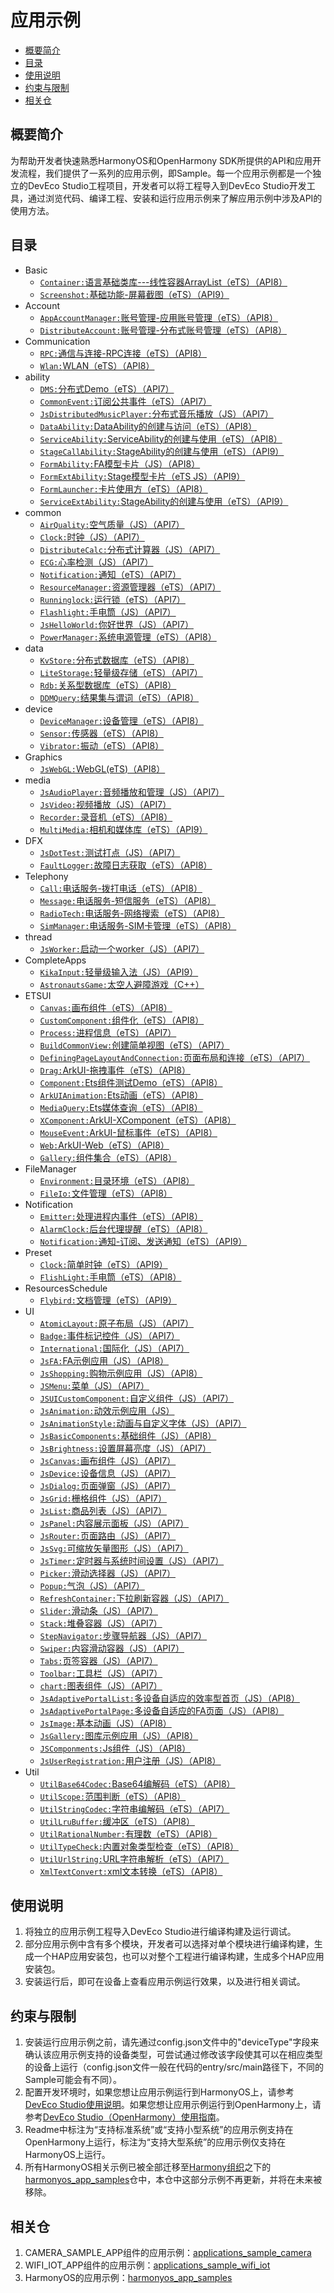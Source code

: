 # 应用示例<a name="ZH-CN_TOPIC_0000001115464207"></a>

-   [概要简介](#section1470103520301)
-   [目录](#sectionMenu)
-   [使用说明](#section17988202503116)
-   [约束与限制](#section18841871178)
-   [相关仓](#section741114082513)

## 概要简介<a name="section1470103520301"></a>

为帮助开发者快速熟悉HarmonyOS和OpenHarmony SDK所提供的API和应用开发流程，我们提供了一系列的应用示例，即Sample。每一个应用示例都是一个独立的DevEco Studio工程项目，开发者可以将工程导入到DevEco Studio开发工具，通过浏览代码、编译工程、安装和运行应用示例来了解应用示例中涉及API的使用方法。

## 目录<a name="sectionMenu"></a>
- Basic
  - [`Container:`语言基础类库---线性容器ArrayList（eTS）（API8）](Basic/Container)
  - [`Screenshot:`基础功能-屏幕截图（eTS）（API9）](Basic/Screenshot)
- Account
  - [`AppAccountManager:`账号管理-应用账号管理（eTS）（API8）](Account/AppAccountManager)
  - [`DistributeAccount:`账号管理-分布式账号管理（eTS）（API8）](Account/DistributeAccount)
- Communication
  - [`RPC:`通信与连接-RPC连接（eTS）（API8）](Communication/RPC)
  - [`Wlan:`WLAN（eTS）（API8）](Communication/Wlan) 
- ability
  - [`DMS:`分布式Demo（eTS）（API7）](ability/DMS)
  - [`CommonEvent:`订阅公共事件（eTS）（API7）](ability/CommonEvent)
  - [`JsDistributedMusicPlayer:`分布式音乐播放（JS）（API7）](ability/JsDistributedMusicPlayer)
  - [`DataAbility:`DataAbility的创建与访问（eTS）（API8）](ability/DataAbility)
  - [`ServiceAbility:`ServiceAbility的创建与使用（eTS）（API8）](ability/ServiceAbility)
  - [`StageCallAbility:`StageAbility的创建与使用（eTS）（API9）](ability/StageCallAbility)
  - [`FormAbility:`FA模型卡片（JS）（API8）](ability/FormAbility)
  - [`FormExtAbility:`Stage模型卡片（eTS JS）（API9）](ability/FormExtAbility)
  - [`FormLauncher:`卡片使用方（eTS）（API8）](ability/FormLauncher)
  - [`ServiceExtAbility:`StageAbility的创建与使用（eTS）（API9）](ability/ServiceExtAbility)  
- common
  - [`AirQuality:`空气质量（JS）（API7）](common/AirQuality)
  - [`Clock:`时钟（JS）（API7）](common/Clock)
  - [`DistributeCalc:`分布式计算器（JS）（API7）](common/DistributeCalc)
  - [`ECG:`心率检测（JS）（API7）](common/ECG)
  - [`Notification:`通知（eTS）（API7）](common/Notification)
  - [`ResourceManager:`资源管理器（eTS）（API7）](common/ResourceManager)
  - [`Runninglock:`运行锁（eTS）（API7）](common/Runninglock)
  - [`Flashlight:`手电筒（JS）（API7）](common/Flashlight)
  - [`JsHelloWorld:`你好世界（JS）（API7）](common/JsHelloWorld)
  - [`PowerManager:`系统电源管理（eTS）（API8）](common/PowerManager)
- data
  - [`KvStore:`分布式数据库（eTS）（API8）](data/Kvstore)
  - [`LiteStorage:`轻量级存储（eTS）（API7）](data/LiteStorage)
  - [`Rdb:`关系型数据库（eTS）（API8）](data/Rdb)
  - [`DDMQuery:`结果集与谓词（eTS）（API8）](data/DDMQuery)
- device
  - [`DeviceManager:`设备管理（eTS）（API8）](device/DeviceManager)
  - [`Sensor:`传感器（eTS）（API8）](device/Sensor)
  - [`Vibrator:`振动（eTS）（API8）](device/Vibrator)
- Graphics
  - [`JsWebGL:`WebGL(eTS)（API8）](Graphics/JsWebGL)
- media
  - [`JsAudioPlayer:`音频播放和管理（JS）（API7）](media/JsAudioPlayer)
  - [`JsVideo:`视频播放（JS）（API7）](media/JsVideo)
  - [`Recorder:`录音机（eTS）（API8）](media/Recorder)
  - [`MultiMedia:`相机和媒体库（eTS）（API9）](media/MultiMedia)
- DFX
  - [`JsDotTest:`测试打点（JS）（API7）](DFX/JsDotTest)
  - [`FaultLogger:`故障日志获取（eTS）（API8）](DFX/FaultLogger)
- Telephony
  - [`Call:`电话服务-拨打电话（eTS）（API8）](Telephony/Call)
  - [`Message:`电话服务-短信服务（eTS）（API8）](Telephony/Message)
  - [`RadioTech:`电话服务-网络搜索（eTS）（API8）](Telephony/RadioTech)
  - [`SimManager:`电话服务-SIM卡管理（eTS）（API8）](Telephony/SimManager)
- thread
  - [`JsWorker:`启动一个worker（JS）（API7）](thread/JsWorker)
- CompleteApps
  - [`KikaInput:`轻量级输入法（JS）（API9）](CompleteApps/KikaInput)
  - [`AstronautsGame:`太空人避障游戏（C++）](CompleteApps/AstronautsGame)
- ETSUI
  - [`Canvas:`画布组件（eTS）（API8）](ETSUI/Canvas)
  - [`CustomComponent:`组件化（eTS）（API8）](ETSUI/CustomComponent)
  - [`Process:`进程信息（eTS）（API7）](ETSUI/Process)
  - [`BuildCommonView:`创建简单视图（eTS）（API7）](ETSUI/BuildCommonView)
  - [`DefiningPageLayoutAndConnection:`页面布局和连接（eTS）（API7）](ETSUI/DefiningPageLayoutAndConnection)
  - [`Drag:`ArkUI-拖拽事件（eTS）（API8）](ETSUI/Drag)
  - [`Component:`Ets组件测试Demo（eTS）（API8）](ETSUI/Component)
  - [`ArkUIAnimation:`Ets动画（eTS）（API8）](ETSUI/ArkUIAnimation)
  - [`MediaQuery:`Ets媒体查询（eTS）（API8）](ETSUI/MediaQuery)
  - [`XComponent:`ArkUI-XComponent（eTS）（API8）](ETSUI/XComponent)
  - [`MouseEvent:`ArkUI-鼠标事件（eTS）（API8）](ETSUI/MouseEvent)
  - [`Web:`ArkUI-Web（eTS）（API8）](ETSUI/Web)
  - [`Gallery:`组件集合（eTS）（API8）](ETSUI/Gallery)
- FileManager
  - [`Environment:`目录环境（eTS）（API8）](FileManager/Environment)
  - [`FileIo:`文件管理（eTS）（API8）](FileManager/FileIo)
- Notification
  - [`Emitter:`处理进程内事件（eTS）（API8）](Notification/Emitter)
  - [`AlarmClock:`后台代理提醒（eTS）（API8）](Notification/AlarmClock)
  - [`Notification:`通知-订阅、发送通知（eTS）（API9）](Notification/Notification)
- Preset
  - [`Clock:`简单时钟（eTS）（API9）](Preset/Clock)
  - [`FlishLight:`手电筒（eTS）（API8）](Preset/FlishLight)
- ResourcesSchedule
  - [`Flybird:`文档管理（eTS）（API9）](ResourcesSchedule/Flybird)
- UI
  - [`AtomicLayout:`原子布局（JS）（API7）](UI/AtomicLayout)
  - [`Badge:`事件标记控件（JS）（API7）](UI/Badge)
  - [`International:`国际化（JS）（API7）](UI/International)
  - [`JsFA:`FA示例应用（JS）（API8）](UI/JsFA)  
  - [`JsShopping:`购物示例应用（JS）（API8）](UI/JsShopping)     
  - [`JSMenu:`菜单（JS）（API7）](UI/JSMenu)
  - [`JSUICustomComponent:`自定义组件（JS）（API7）](UI/JSUICustomComponent)
  - [`JsAnimation:`动效示例应用（JS）](UI/JsAnimation)
  - [`JsAnimationStyle:`动画与自定义字体（JS）（API7）](UI/JsAnimationStyle)
  - [`JsBasicComponents:`基础组件（JS）（API8）](UI/JsBasicComponents)
  - [`JsBrightness:`设置屏幕亮度（JS）（API7）](UI/JsBrightness)
  - [`JsCanvas:`画布组件（JS）（API7）](UI/JsCanvas)
  - [`JsDevice:`设备信息（JS）（API7）](UI/JsDevice)
  - [`JsDialog:`页面弹窗（JS）（API7）](UI/JsDialog)
  - [`JsGrid:`栅格组件（JS）（API7）](UI/JsGrid)
  - [`JsList:`商品列表（JS）（API7）](UI/JsList)
  - [`JsPanel:`内容展示面板（JS）（API7）](UI/JsPanel)
  - [`JsRouter:`页面路由（JS）（API7）](UI/JsRouter)
  - [`JsSvg:`可缩放矢量图形（JS）（API7）](UI/JsSvg)
  - [`JsTimer:`定时器与系统时间设置（JS）（API7）](UI/JsTimer)
  - [`Picker:`滑动选择器（JS）（API7）](UI/Picker)
  - [`Popup:`气泡（JS）（API7）](UI/Popup)
  - [`RefreshContainer:`下拉刷新容器（JS）（API7）](UI/RefreshContainer)
  - [`Slider:`滑动条（JS）（API7）](UI/Slider)
  - [`Stack:`堆叠容器（JS）（API7）](UI/Stack)
  - [`StepNavigator:`步骤导航器（JS）（API7）](UI/StepNavigator)
  - [`Swiper:`内容滑动容器（JS）（API7）](UI/Swiper)
  - [`Tabs:`页签容器（JS）（API7）](UI/Tabs)
  - [`Toolbar:`工具栏（JS）（API7）](UI/Toolbar)
  - [`chart:`图表组件（JS）（API7）](UI/chart)
  - [`JsAdaptivePortalList:`多设备自适应的效率型首页（JS）（API8）](UI/JsAdaptivePortalList)
  - [`JsAdaptivePortalPage:`多设备自适应的FA页面（JS）（API8）](UI/JsAdaptivePortalPage)
  - [`JsImage:`基本动画（JS）（API8）](UI/JsImage)
  - [`JsGallery:`图库示例应用（JS）（API8）](UI/JsGallery)
  - [`JSComponments:`Js组件（JS）（API8）](UI/JSComponments)
  - [`JsUserRegistration:`用户注册（JS）（API8）](UI/JsUserRegistration)
- Util
  - [`UtilBase64Codec:`Base64编解码（eTS）（API8）](Util/UtilBase64Codec)
  - [`UtilScope:`范围判断（eTS）（API8）](Util/UtilScope)
  - [`UtilStringCodec:`字符串编解码（eTS）（API7）](Util/UtilStringCodec)
  - [`UtilLruBuffer:`缓冲区（eTS）（API8）](Util/UtilLruBuffer)
  - [`UtilRationalNumber:`有理数（eTS）（API8）](Util/UtilRationalNumber)
  - [`UtilTypeCheck:`内置对象类型检查（eTS）（API8）](Util/UtilTypeCheck)
  - [`UtilUrlString:`URL字符串解析（eTS）（API7）](Util/UtilUrlString)
  - [`XmlTextConvert:`xml文本转换（eTS）（API8）](Util/XmlTextConvert)

## 使用说明<a name="section17988202503116"></a>

1.  将独立的应用示例工程导入DevEco Studio进行编译构建及运行调试。
2.  部分应用示例中含有多个模块，开发者可以选择对单个模块进行编译构建，生成一个HAP应用安装包，也可以对整个工程进行编译构建，生成多个HAP应用安装包。
3.  安装运行后，即可在设备上查看应用示例运行效果，以及进行相关调试。

## 约束与限制<a name="section18841871178"></a>

1.  安装运行应用示例之前，请先通过config.json文件中的"deviceType"字段来确认该应用示例支持的设备类型，可尝试通过修改该字段使其可以在相应类型的设备上运行（config.json文件一般在代码的entry/src/main路径下，不同的Sample可能会有不同）。
2.  配置开发环境时，如果您想让应用示例运行到HarmonyOS上，请参考[DevEco Studio使用说明](https://developer.harmonyos.com/cn/docs/documentation/doc-guides/tools_overview-0000001053582387)。如果您想让应用示例运行到OpenHarmony上，请参考[DevEco Studio（OpenHarmony）使用指南](https://gitee.com/openharmony/docs/blob/master/zh-cn/application-dev/quick-start/Readme-CN.md)。
3.  Readme中标注为“支持标准系统”或“支持小型系统”的应用示例支持在OpenHarmony上运行，标注为“支持大型系统”的应用示例仅支持在HarmonyOS上运行。
4.  所有HarmonyOS相关示例已被全部迁移至[Harmony组织](https://gitee.com/harmonyos)之下的[harmonyos\_app\_samples](https://gitee.com/harmonyos/harmonyos_app_samples)仓中，本仓中这部分示例不再更新，并将在未来被移除。

## 相关仓<a name="section741114082513"></a>

1.  CAMERA\_SAMPLE\_APP组件的应用示例：[applications\_sample\_camera](https://gitee.com/openharmony/applications_sample_camera/blob/master/README_zh.md)
2.  WIFI\_IOT\_APP组件的应用示例：[applications\_sample\_wifi\_iot](https://gitee.com/openharmony/applications_sample_wifi_iot/blob/master/README_zh.md)
3.  HarmonyOS的应用示例：[harmonyos\_app\_samples](https://gitee.com/harmonyos/harmonyos_app_samples)